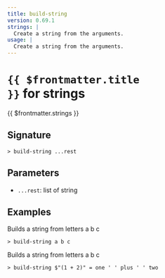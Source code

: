 ```yaml
---
title: build-string
version: 0.69.1
strings: |
  Create a string from the arguments.
usage: |
  Create a string from the arguments.
---
```


# <code>{{ $frontmatter.title }}</code> for strings

<div class='command-title'>{{ $frontmatter.strings }}</div>

## Signature

```> build-string ...rest```

## Parameters

 -  `...rest`: list of string

## Examples

Builds a string from letters a b c
```shell
> build-string a b c
```

Builds a string from letters a b c
```shell
> build-string $"(1 + 2)" = one ' ' plus ' ' two
```
